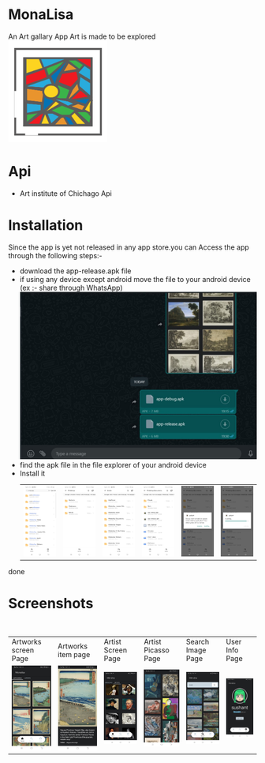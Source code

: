 # MonaLisa
An Art gallary App
Art is made to be explored
<br>
<img src="photos/logo.png" width="200">
<br>
# Api
- Art institute of Chichago Api
# Installation
Since the app is yet not released in any app store.you can Access the app through the following steps:-
- download the app-release.apk file
- if using any device except android move the file to your android device (ex :- share through WhatsApp)<img src="photos/step_2.jpg">
- find the apk file in the file explorer of your android device
- Install it
  <table>
  <tr>
    <td><img src="photos/step3.jpeg" width="300" ></td>
    <td><img src="photos/step4.jpeg" width="300"></td>
    <td><img src="photos/step5.jpeg" width="300"></td>
    <td><img src="photos/step6.jpeg" width="300"></td>
    <td><img src="photos/step7.jpeg" width="300"></td>  
    <td><img src="photos/step8.jpeg" width="300"></td>
  </table>
done 
# Screenshots
<br>
<table>
  <tr>
    <td>Artworks screen Page</td>
     <td>Artworks item page</td>
     <td>Artist Screen Page</td>
    <td>Artist Picasso Page</td>
    <td>Search Image Page</td>
    <td>User Info Page</td>
  </tr>
  <tr>
    <td><img src="photos/artworks.jpg" width="300" ></td>
    <td><img src="photos/artworks_item.jpg" width="300"></td>
    <td><img src="photos/artist.jpg" width="300"></td>
    <td><img src="photos/artist_picasso.jpg" width="300"></td>
    <td><img src="photos/search.jpg" width="300"></td>  
    <td><img src="photos/user2.jpg" width="300"></td>
  </tr>
 </table>
 <br>
 






